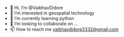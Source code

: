 - 👋 Hi, I’m @VaibhavDidore
- 👀 I’m interested in geospatial technology
- 🌱 I’m currently learning python
- 💞️ I’m looking to collaborate on ...
- 📫 How to reach me vaibhavdidore3332@gmail.com

<!---
VaibhavDidore/VaibhavDidore is a ✨ special ✨ repository because its `README.md` (this file) appears on your GitHub profile.
You can click the Preview link to take a look at your changes.
--->
